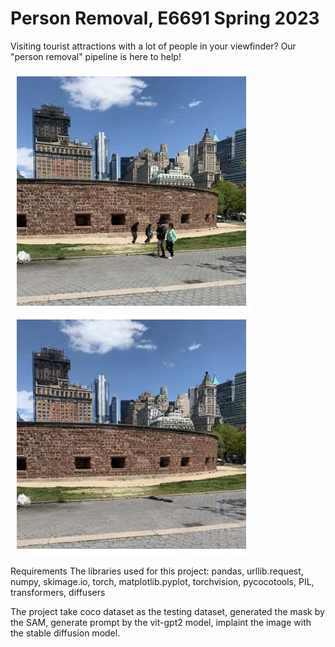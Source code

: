 # Person Removal, E6691 Spring 2023

Visiting tourist attractions with a lot of people in your viewfinder? Our "person removal" pipeline is here to help!

![My Image](demo_original.jpg)
![My Image](demo_removed.jpg)

Requirements
The libraries used for this project:
pandas, urllib.request, numpy, skimage.io, torch, matplotlib.pyplot, torchvision, pycocotools, PIL, transformers, diffusers

The project take coco dataset as the testing dataset, generated the mask by the SAM, generate prompt by the vit-gpt2 model, implaint the image with the stable diffusion model. 
